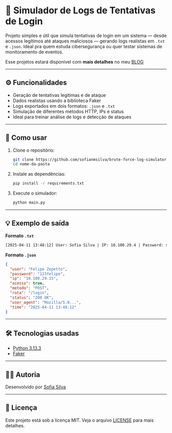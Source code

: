 # 🔐 Simulador de Logs de Tentativas de Login

Projeto simples e útil que simula tentativas de login em um sistema — desde acessos legítimos até ataques maliciosos — gerando logs realistas em `.txt` e `.json`. Ideal pra quem estuda cibersegurança ou quer testar sistemas de monitoramento de eventos.

Esse projetos estará disponível com **mais detalhes** no meu [BLOG](https://sooftware.gitbook.io/soocsec/log-parser)

---

## ⚙️ Funcionalidades

-  Geração de tentativas legítimas e de ataque
-  Dados realistas usando a biblioteca Faker
-  Logs exportados em dois formatos: `.json` e `.txt`
-  Simulação de diferentes métodos HTTP, IPs e status
-  Ideal para treinar análise de logs e detecção de ataques

---

## 🚀 Como usar

1. Clone o repositório:
   ```bash
   git clone https://github.com/sofianmsilva/brute-force-log-simulator
   cd nome-da-pasta
   ```

2. Instale as dependências:
   ```bash
   pip install -r requirements.txt
   ```

3. Execute o simulador:
   ```bash
   python main.py
   ```

---

## 💡 Exemplo de saída

**Formato `.txt`**
```txt
[2025-04-11 13:48:12] User: Sofia Silva | IP: 10.100.29.4 | Password: soocsec | Sucesso: True | Method: POST | Rota: /login | Status: 200 OK | User-Agent: Mozilla/5.0...
```

**Formato `.json`**
```json
{
  "user": "Felipe Zepetto",
  "password": "123felipe",
  "ip": "10.100.29.15",
  "acesso": true,
  "metodo": "POST",
  "rota": "/login",
  "status": "200 OK",
  "user_agent": "Mozilla/5.0...",
  "time": "2025-04-11 13:48:12"
}
```

---

## 🛠️ Tecnologias usadas

- [Python 3.13.3](https://www.python.org/)
- [Faker](https://faker.readthedocs.io/en/master/)

---

## 👩‍💻 Autoria

Desenvolvido por [Sofia Silva](https://github.com/sofianmsilva)  

---

## 📄 Licença

Este projeto está sob a licença MIT. Veja o arquivo [LICENSE](LICENSE) para mais detalhes.